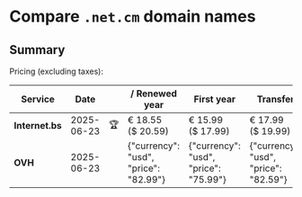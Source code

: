 # Compare `.net.cm` domain names

## Summary

Pricing (excluding taxes):

| Service | Date |  | / Renewed year | First year | Transfer | Restoration |
|--|--|--|--|--|--|--|
| **Internet.bs** | 2025-06-23 | 🏆 | € 18.55<br>($ 20.59) | € 15.99<br>($ 17.99) | € 17.99<br>($ 19.99) |  |
| **OVH** | 2025-06-23 |  | {"currency": "usd", "price": "82.99"} | {"currency": "usd", "price": "75.99"} | {"currency": "usd", "price": "82.59"} |  |
